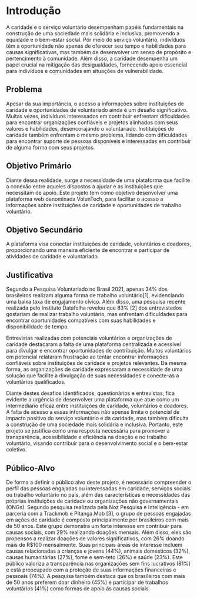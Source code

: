 # Introdução

A caridade e o serviço voluntário desempenham papéis fundamentais na construção de uma sociedade mais solidária e inclusiva, promovendo a equidade e o bem-estar social. Por meio do serviço voluntário, indivíduos têm a oportunidade não apenas de oferecer seu tempo e habilidades para causas significativas, mas também de desenvolver um senso de propósito e pertencimento à comunidade. Além disso, a caridade desempenha um papel crucial na mitigação das desigualdades, fornecendo apoio essencial para indivíduos e comunidades em situações de vulnerabilidade.

## Problema

Apesar da sua importância, o acesso a informações sobre instituições de caridade e oportunidades de voluntariado ainda é um desafio significativo. Muitas vezes, indivíduos interessados em contribuir enfrentam dificuldades para encontrar organizações confiáveis e projetos alinhados com seus valores e habilidades, desencorajando o voluntariado. Instituições de caridade também enfrentam o mesmo problema, lidando com dificuldades para encontrar suporte de pessoas disponíveis e interessadas em contribuir de alguma forma com seus projetos.

## Objetivo Primário

Diante dessa realidade, surge a necessidade de uma plataforma que facilite a conexão entre aqueles dispostos a ajudar e as instituições que necessitam de apoio. Este projeto tem como objetivo desenvolver uma plataforma web denominada VolunTech, para facilitar o acesso a informações sobre instituições de caridade e oportunidades de trabalho voluntário.

## Objetivo Secundário

A plataforma visa conectar instituições de caridade, voluntários e doadores, proporcionando uma maneira eficiente de encontrar e participar de atividades de caridade e voluntariado.

## Justificativa

Segundo a Pesquisa Voluntariado no Brasil 2021, apenas 34% dos brasileiros realizam alguma forma de trabalho voluntário[1], evidenciando uma baixa taxa de engajamento cívico. Além disso, uma pesquisa recente realizada pelo Instituto Datafolha revelou que 83% [2] dos entrevistados gostariam de realizar trabalho voluntário, mas enfrentam dificuldades para encontrar oportunidades compatíveis com suas habilidades e disponibilidade de tempo.

Entrevistas realizadas com potenciais voluntários e organizações de caridade destacaram a falta de uma plataforma centralizada e acessível para divulgar e encontrar oportunidades de contribuição. Muitos voluntários em potencial relataram frustração ao tentar encontrar informações confiáveis sobre instituições de caridade e projetos relevantes. Da mesma forma, as organizações de caridade expressaram a necessidade de uma solução que facilite a divulgação de suas necessidades e conecte-as a voluntários qualificados.

Diante destes desafios identificados, questionários e entrevistas, fica evidente a urgência de desenvolver uma plataforma que atue como um intermediário eficaz entre instituições de caridade, voluntários e doadores. A falta de acesso a essas informações não apenas limita o potencial de impacto positivo do serviço voluntário e da caridade, mas também dificulta a construção de uma sociedade mais solidária e inclusiva. Portanto, este projeto se justifica como uma resposta necessária para promover a transparência, acessibilidade e eficiência na doação e no trabalho voluntário, visando contribuir para o desenvolvimento social e o bem-estar coletivo.

## Público-Alvo

De forma a definir o público alvo deste projeto, é necessário compreender o perfil das pessoas engajadas ou interessadas em caridade, serviços sociais ou trabalho voluntário no país, além das características e necessidades das próprias instituições de caridade ou organizações não governamentais (ONGs).
Segundo pesquisa realizada pela Noz Pesquisa e Inteligência - em parceria com a Trackmob e Pitanga.Mob [3], o grupo de pessoas engajadas em ações de caridade é composto principalmente por brasileiros com mais de 50 anos. Este grupo demonstra um forte interesse em contribuir para causas sociais, com 29% realizando doações mensais. Além disso, eles são propensos a realizar doações de valores significativos, com 26% doando mais de R$100 mensalmente. Suas principais áreas de interesse incluem causas relacionadas a crianças e jovens (44%), animais domésticos (32%), causas humanitárias (27%), fome e sem-teto (26%) e saúde (23%). Este público valoriza a transparência nas organizações sem fins lucrativos (81%) e está preocupado com a proteção de suas informações financeiras e pessoais (74%). A pesquisa também destaca que os brasileiros com mais de 50 anos preferem doar dinheiro (45%) e participar de trabalhos voluntários (41%) como formas de apoio às causas sociais. 

